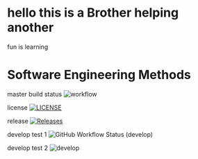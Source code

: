 # hello this is a Brother helping another
fun is learning
# Software Engineering Methods
master build status ![workflow](https://github.com/seven-X-J/sem/actions/workflows/main.yml/badge.svg)

license [![LICENSE](https://img.shields.io/github/license/seven-X-J/sem.svg?style=flat-square)](https://github.com/seven-X-J/sem/blob/master/LICENSE)

release [![Releases](https://img.shields.io/github/release/seven-X-J/sem/all.svg?style=flat-square)](https://github.com/seven-X-J/sem/releases)


develop test 1 ![GitHub Workflow Status (develop)](https://img.shields.io/github/actions/workflow/status/seven-X-J/sem/main.yml)

develop test 2 ![develop](https://img.shields.io/github/actions/workflow/status/seven-X-J/sem/main.yml?branch=develop)